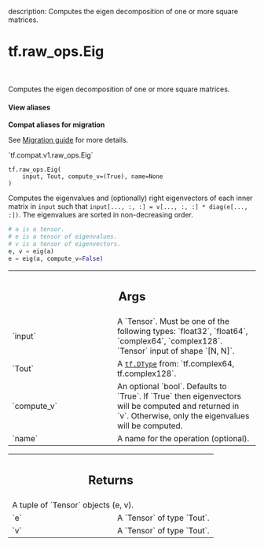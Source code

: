 description: Computes the eigen decomposition of one or more square matrices.

<div itemscope itemtype="http://developers.google.com/ReferenceObject">
<meta itemprop="name" content="tf.raw_ops.Eig" />
<meta itemprop="path" content="Stable" />
</div>

# tf.raw_ops.Eig

<!-- Insert buttons and diff -->

<table class="tfo-notebook-buttons tfo-api nocontent" align="left">

</table>



Computes the eigen decomposition of one or more square matrices.

<section class="expandable">
  <h4 class="showalways">View aliases</h4>
  <p>
<b>Compat aliases for migration</b>
<p>See
<a href="https://www.tensorflow.org/guide/migrate">Migration guide</a> for
more details.</p>
<p>`tf.compat.v1.raw_ops.Eig`</p>
</p>
</section>

<pre class="devsite-click-to-copy prettyprint lang-py tfo-signature-link">
<code>tf.raw_ops.Eig(
    input, Tout, compute_v=(True), name=None
)
</code></pre>



<!-- Placeholder for "Used in" -->

Computes the eigenvalues and (optionally) right eigenvectors of each inner matrix in
`input` such that `input[..., :, :] = v[..., :, :] * diag(e[..., :])`. The eigenvalues
are sorted in non-decreasing order.

```python
# a is a tensor.
# e is a tensor of eigenvalues.
# v is a tensor of eigenvectors.
e, v = eig(a)
e = eig(a, compute_v=False)
```

<!-- Tabular view -->
 <table class="responsive fixed orange">
<colgroup><col width="214px"><col></colgroup>
<tr><th colspan="2"><h2 class="add-link">Args</h2></th></tr>

<tr>
<td>
`input`
</td>
<td>
A `Tensor`. Must be one of the following types: `float32`, `float64`, `complex64`, `complex128`.
`Tensor` input of shape `[N, N]`.
</td>
</tr><tr>
<td>
`Tout`
</td>
<td>
A <a href="../../tf/dtypes/DType.md"><code>tf.DType</code></a> from: `tf.complex64, tf.complex128`.
</td>
</tr><tr>
<td>
`compute_v`
</td>
<td>
An optional `bool`. Defaults to `True`.
If `True` then eigenvectors will be computed and returned in `v`.
Otherwise, only the eigenvalues will be computed.
</td>
</tr><tr>
<td>
`name`
</td>
<td>
A name for the operation (optional).
</td>
</tr>
</table>



<!-- Tabular view -->
 <table class="responsive fixed orange">
<colgroup><col width="214px"><col></colgroup>
<tr><th colspan="2"><h2 class="add-link">Returns</h2></th></tr>
<tr class="alt">
<td colspan="2">
A tuple of `Tensor` objects (e, v).
</td>
</tr>
<tr>
<td>
`e`
</td>
<td>
A `Tensor` of type `Tout`.
</td>
</tr><tr>
<td>
`v`
</td>
<td>
A `Tensor` of type `Tout`.
</td>
</tr>
</table>

